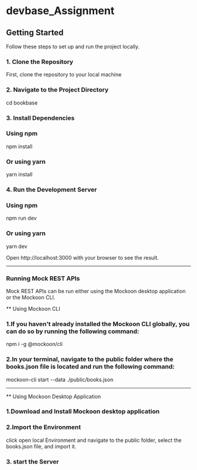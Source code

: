 # devbase_Assignment

## Getting Started

Follow these steps to set up and run the project locally.

### 1. Clone the Repository

First, clone the repository to your local machine

### 2.  Navigate to the Project Directory

cd bookbase

### 3.  Install Dependencies

### Using npm
npm install

### Or using yarn
yarn install

### 4.  Run the Development Server

### Using npm
npm run dev

### Or using yarn
yarn dev

Open http://localhost:3000 with your browser to see the result.


--------------------------------------------------------------------------------------

### Running Mock REST APIs

Mock REST APIs can be run either using the Mockoon desktop application or the Mockoon CLI.

** Using Mockoon CLI

### 1.If you haven't already installed the Mockoon CLI globally, you can do so by running the following command:

npm i -g @mockoon/cli

### 2.In your terminal, navigate to the public folder where the books.json file is located and run the following command:

mockoon-cli start --data ./public/books.json

-----------------------------------------------------------------------
** Using Mockoon Desktop Application

### 1.Download and Install Mockoon desktop application

### 2.Import the Environment
 
click open local Environment and navigate to the public folder, select the books.json file, and import it.

### 3. start the Server
